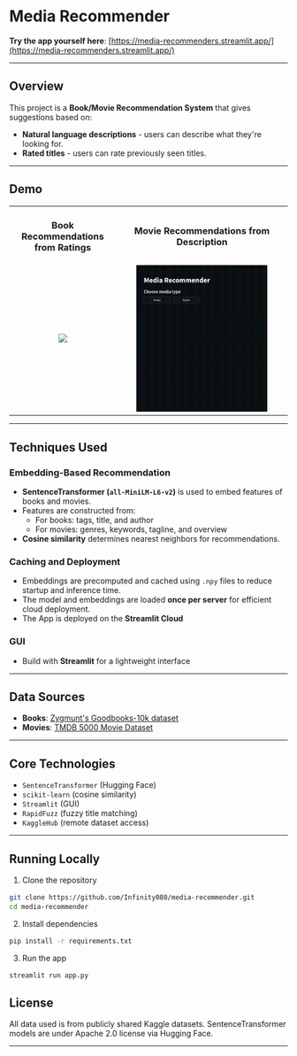 # Media Recommender

**Try the app yourself here**: [https://media-recommenders.streamlit.app/](https://media-recommenders.streamlit.app/)

---

## Overview

This project is a **Book/Movie Recommendation System** that gives suggestions based on:

- **Natural language descriptions** - users can describe what they're looking for.
- **Rated titles** - users can rate previously seen titles.

---

## Demo

<table>
  <tr>
    <td align="center"><h3>Book Recommendations from Ratings</h3></td>
    <td align="center"><h3>Movie Recommendations from Description</h3></td>
  </tr>
  <tr>
    <td align="center"><img src="assets/books.gif" width=80%/></td>
    <td align="center"><img src="assets/movies.gif" width=80%/></td>
  </tr>
</table>

---

## Techniques Used

### Embedding-Based Recommendation

- **SentenceTransformer (`all-MiniLM-L6-v2`)** is used to embed features of books and movies.
- Features are constructed from:
  - For books: tags, title, and author
  - For movies: genres, keywords, tagline, and overview
- **Cosine similarity** determines nearest neighbors for recommendations.

### Caching and Deployment

- Embeddings are precomputed and cached using `.npy` files to reduce startup and inference time.
- The model and embeddings are loaded **once per server** for efficient cloud deployment.
- The App is deployed on the **Streamlit Cloud**

### GUI

- Build with **Streamlit** for a lightweight interface

---

## Data Sources

- **Books**: [Zygmunt's Goodbooks-10k dataset](https://www.kaggle.com/datasets/zygmunt/goodbooks-10k)
- **Movies**: [TMDB 5000 Movie Dataset](https://www.kaggle.com/datasets/tmdb/tmdb-movie-metadata)

---

## Core Technologies

- `SentenceTransformer` (Hugging Face)
- `scikit-learn` (cosine similarity)
- `Streamlit` (GUI)
- `RapidFuzz` (fuzzy title matching)
- `KaggleHub` (remote dataset access)

---

## Running Locally

1. Clone the repository

```bash
git clone https://github.com/Infinity080/media-recommender.git
cd media-recommender
```

2. Install dependencies

```bash
pip install -r requirements.txt
```

3. Run the app

```bash
streamlit run app.py
```

## License

All data used is from publicly shared Kaggle datasets. SentenceTransformer models are under Apache 2.0 license via Hugging Face.

---
